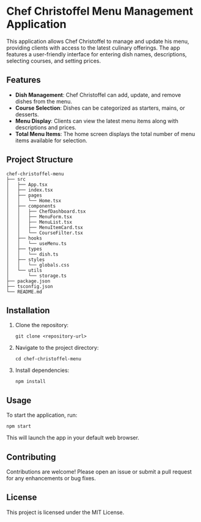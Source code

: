 # Chef Christoffel Menu Management Application

This application allows Chef Christoffel to manage and update his menu, providing clients with access to the latest culinary offerings. The app features a user-friendly interface for entering dish names, descriptions, selecting courses, and setting prices. 

## Features

- **Dish Management**: Chef Christoffel can add, update, and remove dishes from the menu.
- **Course Selection**: Dishes can be categorized as starters, mains, or desserts.
- **Menu Display**: Clients can view the latest menu items along with descriptions and prices.
- **Total Menu Items**: The home screen displays the total number of menu items available for selection.

## Project Structure

```
chef-christoffel-menu
├── src
│   ├── App.tsx
│   ├── index.tsx
│   ├── pages
│   │   └── Home.tsx
│   ├── components
│   │   ├── ChefDashboard.tsx
│   │   ├── MenuForm.tsx
│   │   ├── MenuList.tsx
│   │   ├── MenuItemCard.tsx
│   │   └── CourseFilter.tsx
│   ├── hooks
│   │   └── useMenu.ts
│   ├── types
│   │   └── dish.ts
│   ├── styles
│   │   └── globals.css
│   └── utils
│       └── storage.ts
├── package.json
├── tsconfig.json
└── README.md
```

## Installation

1. Clone the repository:
   ```
   git clone <repository-url>
   ```
2. Navigate to the project directory:
   ```
   cd chef-christoffel-menu
   ```
3. Install dependencies:
   ```
   npm install
   ```

## Usage

To start the application, run:
```
npm start
```
This will launch the app in your default web browser.

## Contributing

Contributions are welcome! Please open an issue or submit a pull request for any enhancements or bug fixes.

## License

This project is licensed under the MIT License.